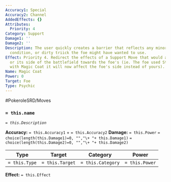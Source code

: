 ```yaml
---
Accuracy1: Special
Accuracy2: Channel
AddedEffects: {}
Attributes:
  Priority: 4
Category: Support
Damage1: ''
Damage2: ''
Description: The user quickly creates a barrier that reflects any minor attack, status
  condition, or dirty triick the foe might have wanted to use.
Effect: Priority 4. Redirect the effects of a Support Move that would affect the user
  or its side of the battlefield towards the foe's (ie. The foe used Stealth Rock,
  with Magic Coat it will now affect the foe's side instead of yours).
Name: Magic Coat
Power: 0
Target: Foe
Type: Psychic
---
```


#PokeroleSRD/Moves

### `= this.name` 
*`= this.Description`*

**Accuracy:** `= this.Accuracy1` + `= this.Accuracy2`
**Damage:** `= this.Power` `= choice(length(this.Damage1)=0, "","\+ "+ this.Damage1)` `= choice(length(this.Damage2)=0, "","\+ "+ this.Damage2)`

| Type          | Target          | Category          | Power          |
| ------------- | --------------- | ----------------  | -------------- |
| `= this.Type` | `= this.Target` | `= this.Category` | `= this.Power` | 

**Effect:** `= this.Effect`